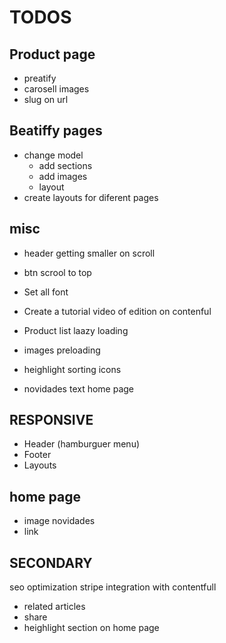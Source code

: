 TODOS
=====

Product page
------------

* preatify
* carosell images
* slug on url


Beatiffy pages
--------------

* change model
  * add sections
  * add images
  * layout
* create layouts for diferent pages

misc
-----

* header getting smaller on scroll
* btn scrool to top
* Set all font
* Create a tutorial video of edition on contenful
* Product list  laazy loading
* images preloading
* heighlight sorting icons

* novidades text home page

RESPONSIVE
----------

* Header (hamburguer menu)
* Footer
* Layouts

home page
---------

* image novidades
* link


SECONDARY
---------

seo optimization
stripe integration with contentfull


* related articles
* share
* heighlight section on home page
